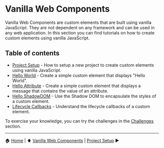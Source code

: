 # Vanilla Web Components

Vanilla Web Components are custom elements that are built using vanilla JavaScript. They are not dependent on any
framework and can be used in any web application. In this section you can find tutorials on how to create custom
elements using vanilla JavaScript.

## Table of contents

- [Project Setup](./project-setup.md) - How to setup a new project to create custom elements using vanilla JavaScript.
- [Hello World](./hello-world.md) - Create a simple custom element that displays "Hello World".
- [Hello Attribute](./hello-attribute.md) - Create a simple custom element that displays a message that contains the
  value of an attribute.
- [Hello ShadowDOM](./hello-shadowdom.md) - Use the Shadow DOM to encapsulate the styles of a custom element.
- [Lifecycle Callbacks](./lifecycle-callbacks.md) - Understand the lifecycle callbacks of a custom element.

To exercise your knowledge, you can try the challenges in the [Challenges](./challenges.md) section.

---

:house: [Home](../README.md) | :arrow_up: [Vanilla Web Components](./README.md) | [Project Setup](./project-setup.md)
:arrow_forward:
